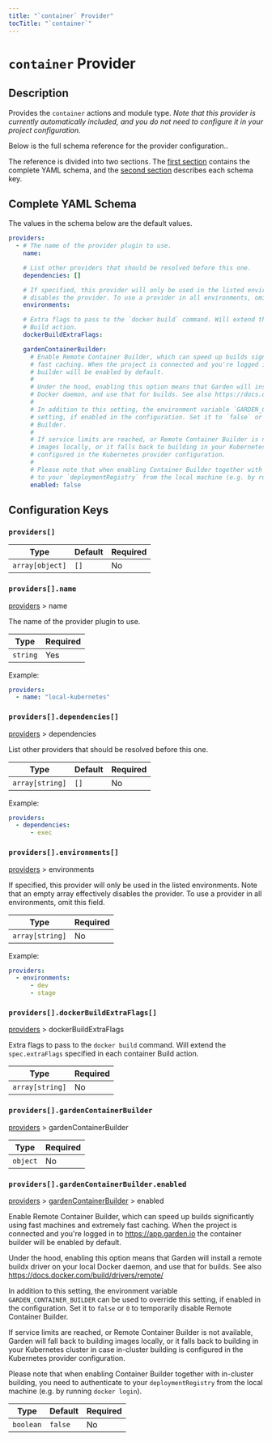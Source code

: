 ```yaml
---
title: "`container` Provider"
tocTitle: "`container`"
---
```


# `container` Provider

## Description

Provides the `container` actions and module type.
_Note that this provider is currently automatically included, and you do not need to configure it in your project configuration._

Below is the full schema reference for the provider configuration..

The reference is divided into two sections. The [first section](#complete-yaml-schema) contains the complete YAML schema, and the [second section](#configuration-keys) describes each schema key.

## Complete YAML Schema

The values in the schema below are the default values.

```yaml
providers:
  - # The name of the provider plugin to use.
    name:

    # List other providers that should be resolved before this one.
    dependencies: []

    # If specified, this provider will only be used in the listed environments. Note that an empty array effectively
    # disables the provider. To use a provider in all environments, omit this field.
    environments:

    # Extra flags to pass to the `docker build` command. Will extend the `spec.extraFlags` specified in each container
    # Build action.
    dockerBuildExtraFlags:

    gardenContainerBuilder:
      # Enable Remote Container Builder, which can speed up builds significantly using fast machines and extremely
      # fast caching. When the project is connected and you're logged in to https://app.garden.io the container
      # builder will be enabled by default.
      #
      # Under the hood, enabling this option means that Garden will install a remote buildx driver on your local
      # Docker daemon, and use that for builds. See also https://docs.docker.com/build/drivers/remote/
      #
      # In addition to this setting, the environment variable `GARDEN_CONTAINER_BUILDER` can be used to override this
      # setting, if enabled in the configuration. Set it to `false` or `0` to temporarily disable Remote Container
      # Builder.
      #
      # If service limits are reached, or Remote Container Builder is not available, Garden will fall back to building
      # images locally, or it falls back to building in your Kubernetes cluster in case in-cluster building is
      # configured in the Kubernetes provider configuration.
      #
      # Please note that when enabling Container Builder together with in-cluster building, you need to authenticate
      # to your `deploymentRegistry` from the local machine (e.g. by running `docker login`).
      enabled: false
```
## Configuration Keys

### `providers[]`

| Type            | Default | Required |
| --------------- | ------- | -------- |
| `array[object]` | `[]`    | No       |

### `providers[].name`

[providers](#providers) > name

The name of the provider plugin to use.

| Type     | Required |
| -------- | -------- |
| `string` | Yes      |

Example:

```yaml
providers:
  - name: "local-kubernetes"
```

### `providers[].dependencies[]`

[providers](#providers) > dependencies

List other providers that should be resolved before this one.

| Type            | Default | Required |
| --------------- | ------- | -------- |
| `array[string]` | `[]`    | No       |

Example:

```yaml
providers:
  - dependencies:
      - exec
```

### `providers[].environments[]`

[providers](#providers) > environments

If specified, this provider will only be used in the listed environments. Note that an empty array effectively disables the provider. To use a provider in all environments, omit this field.

| Type            | Required |
| --------------- | -------- |
| `array[string]` | No       |

Example:

```yaml
providers:
  - environments:
      - dev
      - stage
```

### `providers[].dockerBuildExtraFlags[]`

[providers](#providers) > dockerBuildExtraFlags

Extra flags to pass to the `docker build` command. Will extend the `spec.extraFlags` specified in each container Build action.

| Type            | Required |
| --------------- | -------- |
| `array[string]` | No       |

### `providers[].gardenContainerBuilder`

[providers](#providers) > gardenContainerBuilder

| Type     | Required |
| -------- | -------- |
| `object` | No       |

### `providers[].gardenContainerBuilder.enabled`

[providers](#providers) > [gardenContainerBuilder](#providersgardencontainerbuilder) > enabled

Enable Remote Container Builder, which can speed up builds significantly using fast machines and extremely fast caching. When the project is connected and you're logged in to https://app.garden.io the container builder will be enabled by default.

Under the hood, enabling this option means that Garden will install a remote buildx driver on your local Docker daemon, and use that for builds. See also https://docs.docker.com/build/drivers/remote/

In addition to this setting, the environment variable `GARDEN_CONTAINER_BUILDER` can be used to override this setting, if enabled in the configuration. Set it to `false` or `0` to temporarily disable Remote Container Builder.

If service limits are reached, or Remote Container Builder is not available, Garden will fall back to building images locally, or it falls back to building in your Kubernetes cluster in case in-cluster building is configured in the Kubernetes provider configuration.

Please note that when enabling Container Builder together with in-cluster building, you need to authenticate to your `deploymentRegistry` from the local machine (e.g. by running `docker login`).

| Type      | Default | Required |
| --------- | ------- | -------- |
| `boolean` | `false` | No       |


